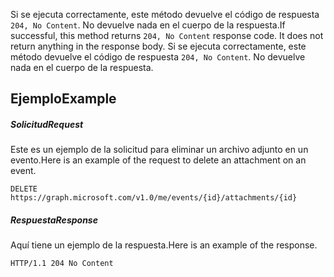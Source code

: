 <span data-ttu-id="2d209-p103">Si se ejecuta correctamente, este método devuelve el código de respuesta `204, No Content`. No devuelve nada en el cuerpo de la respuesta.</span><span class="sxs-lookup"><span data-stu-id="2d209-p103">If successful, this method returns `204, No Content` response code. It does not return anything in the response body.</span></span>
Si se ejecuta correctamente, este método devuelve el código de respuesta `204, No Content`. No devuelve nada en el cuerpo de la respuesta.

## <span data-ttu-id="2d209-130">Ejemplo</span><span class="sxs-lookup"><span data-stu-id="2d209-130">Example</span></span>
<a id="example" class="xliff"></a>
##### <span data-ttu-id="2d209-131">Solicitud</span><span class="sxs-lookup"><span data-stu-id="2d209-131">Request</span></span>
<a id="request" class="xliff"></a>
<span data-ttu-id="2d209-132">Este es un ejemplo de la solicitud para eliminar un archivo adjunto en un evento.</span><span class="sxs-lookup"><span data-stu-id="2d209-132">Here is an example of the request to delete an attachment on an event.</span></span>
<!-- {
  "blockType": "request",
  "name": "delete_attachment"
}-->
```http
DELETE https://graph.microsoft.com/v1.0/me/events/{id}/attachments/{id}
```
##### <span data-ttu-id="2d209-133">Respuesta</span><span class="sxs-lookup"><span data-stu-id="2d209-133">Response</span></span>
<a id="response" class="xliff"></a>
<span data-ttu-id="2d209-134">Aquí tiene un ejemplo de la respuesta.</span><span class="sxs-lookup"><span data-stu-id="2d209-134">Here is an example of the response.</span></span>
<!-- {
  "blockType": "response",
  "truncated": true
} -->
```http
HTTP/1.1 204 No Content
```
<!-- uuid: 8fcb5dbc-d5aa-4681-8e31-b001d5168d79
2015-10-25 14:57:30 UTC -->
<!-- {
  "type": "#page.annotation",
  "description": "Delete attachment",
  "keywords": "",
  "section": "documentation",
  "tocPath": ""
}-->
